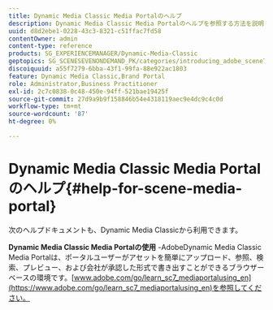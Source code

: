 ```yaml
---
title: Dynamic Media Classic Media Portalのヘルプ
description: Dynamic Media Classic Media Portalのヘルプを参照する方法を説明します。
uuid: d8d2ebe1-0228-43c3-8321-c51ffac7fd58
contentOwner: admin
content-type: reference
products: SG_EXPERIENCEMANAGER/Dynamic-Media-Classic
geptopics: SG_SCENESEVENONDEMAND_PK/categories/introducing_adobe_scene7
discoiquuid: a55f7279-6bba-43f1-99fa-88e922ac1803
feature: Dynamic Media Classic,Brand Portal
role: Administrator,Business Practitioner
exl-id: 2c7c0838-0c48-450e-94ff-521bae19425f
source-git-commit: 27d9a9b9f158846b54e4318119aec9e4dc9c4c0d
workflow-type: tm+mt
source-wordcount: '87'
ht-degree: 0%

---
```


# Dynamic Media Classic Media Portalのヘルプ{#help-for-scene-media-portal}

次のヘルプドキュメントも、Dynamic Media Classicから利用できます。

**Dynamic Media Classic Media Portalの使用**  -AdobeDynamic Media Classic Media Portalは、ポータルユーザーがアセットを簡単にアップロード、参照、検索、プレビュー、および会社が承認した形式で書き出すことができるブラウザーベースの環境です。[www.adobe.com/go/learn_sc7_mediaportalusing_en](https://www.adobe.com/go/learn_sc7_mediaportalusing_en)を参照してください。

<!-- Is this topic still needed? -rb 04/22/21
 -->